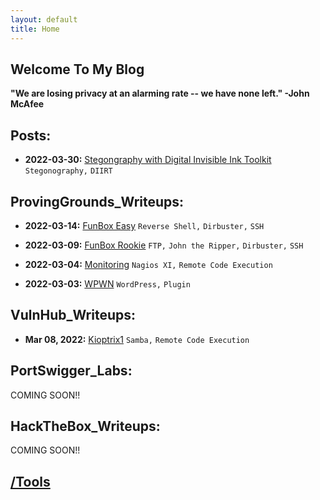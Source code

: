 ```yaml
---
layout: default
title: Home
---
```


## **Welcome To My Blog**

**"We are losing privacy at an alarming rate -- we have none left." -John McAfee**
## **Posts:**  
- **2022-03-30:** [Stegongraphy with Digital Invisible Ink Toolkit](https://isaac-ken.github.io/posts/BlogPosts/Digital_Invisible_Ink_Toolkit.html) `Stegonography,` `DIIRT`

## **ProvingGrounds_Writeups:**  
- **2022-03-14:** [FunBox Easy](https://isaac-ken.github.io/posts/ProvingGrounds/FunBox%20Easy.html) `Reverse Shell,` `Dirbuster,` `SSH`

- **2022-03-09:** [FunBox Rookie](https://isaac-ken.github.io/posts/ProvingGrounds/FunBox%20Rookie.html) `FTP,` `John the Ripper,` `Dirbuster,` `SSH`

- **2022-03-04:** [Monitoring](https://isaac-ken.github.io/posts/ProvingGrounds/Monitoring.html) `Nagios XI,` `Remote Code Execution`

- **2022-03-03:** [WPWN](https://isaac-ken.github.io/posts/ProvingGrounds/WPWN.html) `WordPress,` `Plugin`

## **VulnHub_Writeups:**

- **Mar 08, 2022:** [Kioptrix1](https://isaac-ken.github.io/posts/VulnHub/Kioptrix1.html) `Samba,` `Remote Code Execution`


## **PortSwigger_Labs:**  

COMING SOON!!


## **HackTheBox_Writeups:**

COMING SOON!!


## [/Tools](https://isaac-ken.github.io/posts/Tools/)     
     
